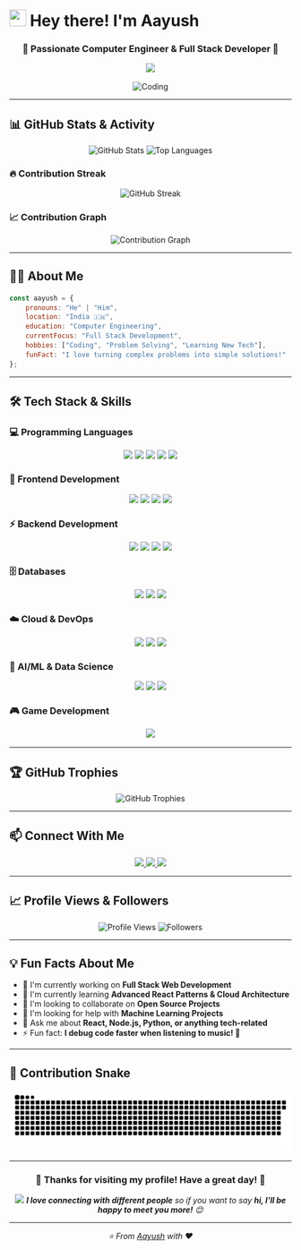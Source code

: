 # <img src="https://raw.githubusercontent.com/MartinHeinz/MartinHeinz/master/wave.gif" width="30px" height="30px" /> Hey there! I'm Aayush

<h3 align="center">🚀 Passionate Computer Engineer & Full Stack Developer 🚀</h3>

<p align="center">
  <img src="https://readme-typing-svg.herokuapp.com/?lines=Computer+Engineer;Full+Stack+Developer;Problem+Solver;Always+Learning&font=Fira%20Code&center=true&width=440&height=45&color=f75c7e&vCenter=true&size=22">
</p>

<div align="center">
  <img src="https://media.tenor.com/rePDfDWO3XoAAAAd/hacking.gif" alt="Coding" width="400"/>
</div>

---

## 📊 GitHub Stats & Activity

<div align="center">
  <img src="https://github-readme-stats.vercel.app/api?username=YOUR_USERNAME&show_icons=true&theme=radical&hide_border=true&count_private=true" alt="GitHub Stats" height="180"/>
  <img src="https://github-readme-stats.vercel.app/api/top-langs/?username=YOUR_USERNAME&theme=radical&hide_border=true&layout=compact" alt="Top Languages" height="180"/>
</div>

### 🔥 Contribution Streak
<div align="center">
  <img src="https://github-readme-streak-stats.herokuapp.com/?user=Aayush-0910&theme=radical&hide_border=true" alt="GitHub Streak"/>
</div>

### 📈 Contribution Graph
<div align="center">
  <img src="https://activity-graph.herokuapp.com/graph?username=Aayush-0910&theme=react-dark&hide_border=true&area=true" alt="Contribution Graph"/>
</div>

---

## 🙋‍♂️ About Me

```javascript
const aayush = {
    pronouns: "He" | "Him",
    location: "India 🇮🇳",
    education: "Computer Engineering",
    currentFocus: "Full Stack Development",
    hobbies: ["Coding", "Problem Solving", "Learning New Tech"],
    funFact: "I love turning complex problems into simple solutions!"
};
```

---

## 🛠️ Tech Stack & Skills

### 💻 Programming Languages
<p align="center">
  <img src="https://img.shields.io/badge/JavaScript-F7DF1E?style=for-the-badge&logo=javascript&logoColor=black"/>
  <img src="https://img.shields.io/badge/TypeScript-007ACC?style=for-the-badge&logo=typescript&logoColor=white"/>
  <img src="https://img.shields.io/badge/Python-3776AB?style=for-the-badge&logo=python&logoColor=white"/>
  <img src="https://img.shields.io/badge/C-00599C?style=for-the-badge&logo=c&logoColor=white"/>
  <img src="https://img.shields.io/badge/C%2B%2B-00599C?style=for-the-badge&logo=c%2B%2B&logoColor=white"/>
</p>

### 🚀 Frontend Development
<p align="center">
  <img src="https://img.shields.io/badge/React-20232A?style=for-the-badge&logo=react&logoColor=61DAFB"/>
  <img src="https://img.shields.io/badge/HTML5-E34F26?style=for-the-badge&logo=html5&logoColor=white"/>
  <img src="https://img.shields.io/badge/CSS3-1572B6?style=for-the-badge&logo=css3&logoColor=white"/>
  <img src="https://img.shields.io/badge/Tailwind_CSS-38B2AC?style=for-the-badge&logo=tailwind-css&logoColor=white"/>
</p>

### ⚡ Backend Development
<p align="center">
  <img src="https://img.shields.io/badge/Node.js-43853D?style=for-the-badge&logo=node.js&logoColor=white"/>
  <img src="https://img.shields.io/badge/Express.js-404D59?style=for-the-badge&logo=express&logoColor=white"/>
  <img src="https://img.shields.io/badge/Django-092E20?style=for-the-badge&logo=django&logoColor=white"/>
  <img src="https://img.shields.io/badge/Flask-000000?style=for-the-badge&logo=flask&logoColor=white"/>
</p>

### 🗄️ Databases
<p align="center">
  <img src="https://img.shields.io/badge/MongoDB-4EA94B?style=for-the-badge&logo=mongodb&logoColor=white"/>
  <img src="https://img.shields.io/badge/MySQL-00000F?style=for-the-badge&logo=mysql&logoColor=white"/>
  <img src="https://img.shields.io/badge/Oracle-F80000?style=for-the-badge&logo=oracle&logoColor=white"/>
</p>

### ☁️ Cloud & DevOps
<p align="center">
  <img src="https://img.shields.io/badge/Amazon_AWS-232F3E?style=for-the-badge&logo=amazon-aws&logoColor=white"/>
  <img src="https://img.shields.io/badge/Google_Cloud-4285F4?style=for-the-badge&logo=google-cloud&logoColor=white"/>
  <img src="https://img.shields.io/badge/Linux-FCC624?style=for-the-badge&logo=linux&logoColor=black"/>
</p>

### 🤖 AI/ML & Data Science
<p align="center">
  <img src="https://img.shields.io/badge/TensorFlow-FF6F00?style=for-the-badge&logo=tensorflow&logoColor=white"/>
  <img src="https://img.shields.io/badge/scikit--learn-F7931E?style=for-the-badge&logo=scikit-learn&logoColor=white"/>
  <img src="https://img.shields.io/badge/Apache_Hadoop-66CCFF?style=for-the-badge&logo=apache-hadoop&logoColor=black"/>
</p>

### 🎮 Game Development
<p align="center">
  <img src="https://img.shields.io/badge/Unity-100000?style=for-the-badge&logo=unity&logoColor=white"/>
</p>

---

## 🏆 GitHub Trophies
<div align="center">
  <img src="https://github-profile-trophy.vercel.app/?username=Aayush-0910&theme=radical&no-frame=true&no-bg=false&margin-w=4" alt="GitHub Trophies"/>
</div>

---

## 📫 Connect With Me

<p align="center">
  <a href="mailto:sinhaaayush2001@gmail.com">
    <img src="https://img.shields.io/badge/Gmail-D14836?style=for-the-badge&logo=gmail&logoColor=white"/>
  </a>
  <a href="https://www.linkedin.com/in/aayush-sinha-1a1a4b1a5/">
    <img src="https://img.shields.io/badge/LinkedIn-0077B5?style=for-the-badge&logo=linkedin&logoColor=white"/>
  </a>
  <a href="https://github.com/Aayush-0910">
    <img src="https://img.shields.io/badge/GitHub-100000?style=for-the-badge&logo=github&logoColor=white"/>
  </a>
</p>

---

## 📈 Profile Views & Followers

<p align="center">
  <img src="https://komarev.com/ghpvc/?username=Aayush-0910&label=Profile%20views&color=0e75b6&style=flat" alt="Profile Views"/>
  <img src="https://img.shields.io/github/followers/Aayush-0910?label=Followers&style=social" alt="Followers"/>
</p>

---

## 💡 Fun Facts About Me

- 🔭 I'm currently working on **Full Stack Web Development**
- 🌱 I'm currently learning **Advanced React Patterns & Cloud Architecture**
- 👯 I'm looking to collaborate on **Open Source Projects**
- 🤔 I'm looking for help with **Machine Learning Projects**
- 💬 Ask me about **React, Node.js, Python, or anything tech-related**
- ⚡ Fun fact: **I debug code faster when listening to music! 🎵**

---

## 🐍 Contribution Snake
<div align="center">
  <img src="https://raw.githubusercontent.com/Aayush-0910/Aayush-0910/output/snake.svg" alt="Snake animation"/>
</div>

---

<div align="center">
  <h3>💝 Thanks for visiting my profile! Have a great day! 💝</h3>
  <img src="https://media.giphy.com/media/LnQjpWaON8nhr21vNW/giphy.gif" width="60"> 
  <em><b>I love connecting with different people</b> so if you want to say <b>hi, I'll be happy to meet you more!</b> 😊</em>
</div>

---

<p align="center">
  <i>⭐️ From <a href="https://github.com/Aayush-0910">Aayush</a> with ❤️</i>
</p>
